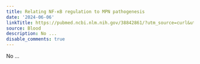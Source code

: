 ```yaml
---
title: Relating NF-κB regulation to MPN pathogenesis
date: '2024-06-06'
linkTitle: https://pubmed.ncbi.nlm.nih.gov/38842861/?utm_source=curl&utm_medium=rss&utm_campaign=journals&utm_content=7603509&fc=None&ff=20240607181525&v=2.18.0.post9+e462414
source: Blood
description: No ...
disable_comments: true
---
```

No ...